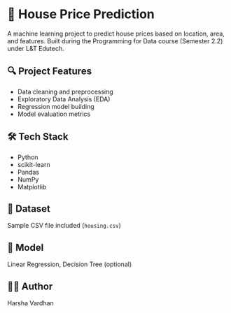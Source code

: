 # 🏡 House Price Prediction

A machine learning project to predict house prices based on location, area, and features. Built during the Programming for Data course (Semester 2.2) under L&T Edutech.

## 🔍 Project Features
- Data cleaning and preprocessing
- Exploratory Data Analysis (EDA)
- Regression model building
- Model evaluation metrics

## 🛠️ Tech Stack
- Python
- scikit-learn
- Pandas
- NumPy
- Matplotlib

## 📁 Dataset
Sample CSV file included (`housing.csv`)

## 🧠 Model
Linear Regression, Decision Tree (optional)

## 👨‍🎓 Author
Harsha Vardhan
